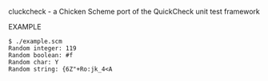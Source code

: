cluckcheck - a Chicken Scheme port of the QuickCheck unit test framework

EXAMPLE

	$ ./example.scm 
	Random integer: 119
	Random boolean: #f
	Random char: Y
	Random string: {6Z"+Ro:jk_4<A